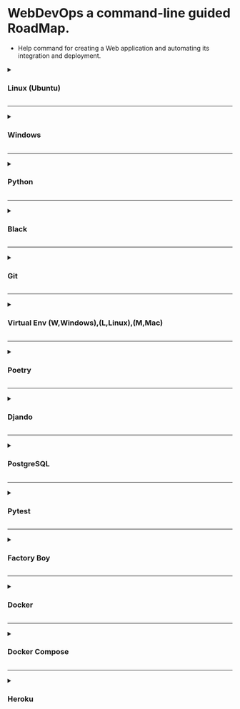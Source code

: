 # WebDevOps a command-line guided RoadMap.
* Help command for creating a Web application and automating its integration and deployment.

<details>
  <summary>
    <h3>Linux (Ubuntu)</h3>
  </summary> 
  
  #### Kill process in specif PORT:  
  ```
  sudo kill -9 $(sudo lsof -t -i:8000)
  ```  
</details>

<hr>

<details>
  <summary>
    <h3>Windows</h3>
  </summary> 
  
  #### CMD
  * `echo "text_to_print"` - Write in the console
  * `echo "text_to_print" > <fileName>` - ">" Create a fileName to write the content.
  * `echo "text_to_print" >> <fileName>` - ">>"  Create if not ecxist or open a fileName to write the content.
  * `@echo off` - Makes the commands that are in the scripts not appear during their execution, showing only their results.
  * `DIR` - List the folders and files in the current directory.
  * `mkdir` - Make a directory.
  * `rmdir` - Remove a directory.
  * `CD` - Change Directory.
    * `CD <dirName>`
    * `CD ..`
  * `move <fileName> <pathToMove>` - Move file to other location.
  * `type <fileName>` - Read and return its content in the console.
  * `more <fileName>` - Read and return its content in the console.
  * `copy <fileName> <fileNewName>` - Copy a file with new name.
  * `xcopy <dirName> <dirNewName>` - Copy a dir with new name.
  * `rename <fileName> <fileNewName>` - Rename the file.
  * `del <fileName>` - Delete file.
  * `cls` - Clear Screen.
  * `tree` - Shows folders and subfolders arranged in a tree.
  * `pause` - Waits for a user interaction with the terminal.
  * `PATH` - Variable where paths to scripts are found
  * `set` - Set a temporary variable, while cmd is open.
  * `setx` - Set a permanentely variable.
    * `setx <VAR_NAME>=<VAR_VALUE> /M`
    
  
    
  #### Windows Security Authorization
  ```
    Get-ExecutionPolicy
  ```
  ```
    Set-ExecutionPolicy Unrestricted -Scope Process
  ```
  ```
    Set-ExecutionPolicy -Scope CurrentUser -ExecutionPolicy Unrestricted
  ```
</details>  

<hr>

<details>
  <summary>
    <h3>Python</h3>
  </summary>
  
</details>

<hr>

<details>
  <summary>
    <h3>Black</h3>
  </summary>
  
</details>

<hr>

<details>
  <summary>
    <h3>Git</h3>
  </summary>
  
  #### Status
  ```
  git status
  ```
  #### Init
  ```
  git init
  ```
  #### Checkout for a new branch
  ```
  git checkout -b "<branchName>"
  ```
  #### Others Command
  ```
  git add <fileName>` or `git add .
  ```  
  ```
  git commit -m "<Commit Menssage>"
  ```
  ```
  git remote add origin <SSHpatchGit>
  ```  
  ```
  git pull origin main --allow-unrelated-histries
  ```  
  ```
  git push
  ```  
  ```
  git log
  ```  
  ```
  git remote -v
  ```
</details>

<hr>
  
<details>
  <summary>
    <h3>Virtual Env (W,Windows),(L,Linux),(M,Mac)</h3>
  </summary> 

  #### Create virtual environment (W,L)
  * virtualenv: ```virtualenv <envName>```
  * python3 venv: ```python3 -m venv <envName>```

  #### Start virtual environment 
  * (W): ```.\\<patchEnv>\<envName>\Scripts\activate```
  * (L): ```source <patchEnv>/<envName>/bin/activate```

  #### Stop virtual environment (W,L)
  ```deactivate```
</details>

<hr>
  
<details>
  <summary>
    <h3>Poetry</h3>
  </summary>
  
  #### Poetry Config
  ```
  poetry config --list
  ```
  True = To create virtualenvs inside projects, default = null
  ```
  poetry config virtualenvs.in-project true
  ```
  #### New Project (will create a python project)
  ```
  poetry new <projectName>
  ```
  #### New Init (will create a pyproject.toml)
  ```
  poetry init
  ```
  #### Start a virtuenv
  ```
  source $(poetry env info --path)/bin/activate
  ```
  #### Build
  ```
  poetry build
  ```
  #### Publish
  ```
  poetry publish
  ```
  #### Export Requirements
  ```
  poetry export -o <fileName>.txt
  ```
  #### Install Package
  For production dependencies to the project:
  ```
  poetry add <namePackage>
  ``` 
  For development dependencies: 
  ```
  poetry add <namePackage> -D
  ```
  #### Run
  ```
  poetry run`+`<django command>
  ```
  #### Start a Django Project
  ```
  poetry run` `django-admin startproject <projectName>
  ```
  #### Start a Django App
  ```
  poetry run` `py manage.py startapp <appName>
  ```
</details>

<hr>

<details>
  <summary>
    <h3>Djando</h3>
  </summary>
  
  #### Create Project
  ```
  django-admin startproject <projectName>
  ```
  #### (create project, without create a new dir) 
  ```
  django-admin startproject <projectName> .
  ``` 

  #### Create App
  ```
  python manage.py startapp <appName>
  ```

  #### Install App
  * open Settings.py and add you `<appName>` to list `INSTALLED_APPS`

  #### Migrate / Makemigrations
  ```
  python manage.py migrate
  ```
  ```
  python manage.py makemigrations
  ```

  #### Run Server
  ```
  python manage.py runserver
  ```

  #### Create Super User (Admin)
  ```
  python manage.py createsuperuser
  ```

  #### Shell
  ```
  python manage.py shell
  ```
</details>

<hr>

<details>
  <summary>
    <h3>PostgreSQL</h3>
  </summary>
</details>

<hr>

<details>
  <summary>
    <h3>Pytest</h3>
  </summary>

  ### Settings:
  #### pyproject.toml
  ```
  [tool.pytest.ini_options]<br>
  python_files = ["test_*.py", "*_test.py"]<br>
  DJANGO_SETTINGS_MODULE = "<djangoProject>.settings"
  ```

  ### How to use
  * ```@pytest.fixture```: Is a function that's run every time is called.
  * ```@pytest.mark.django_db```: Database access for test function.

  Pattern for writing tests:
  * Arrange
  * Act
  * Assert

  Capture stdout
  ```
  pytest -s
  ```
  * ```pytest -rP```: for captured output of passed tests
  * ```pytest -rx```: for captured output of failed tests (default behaviour).
</details>

<hr>

<details>
  <summary>
    <h3>Factory Boy</h3>
  </summary>

  * Returns a User instance that's not saved:
    * ```user = UserFactory.build()```

  * Returns a saved User instance.
    * UserFactory must subclass an ORM base class, such as DjangoModelFactory.
    * ```user = UserFactory.create()```

  * Returns a stub object (just a bunch of attributes)
    * ```obj = UserFactory.stub()```
</details>

<hr>
  
<details>
  <summary>
    <h3>Docker</h3>
  </summary>

  #### Build
  ```
  docker build
  ```
  ```
  docker build --tag <imageName> .
  ```
  ```
  docker build -t <imageName>:<versionTag> .
  ```
  #### Run
  ```
  docker run --name <imageName> -d -p <localPort>:<dockerPort> <imageName>:<versionTag>
  ```
  #### Publish
  ```
  docker push
  ```
  #### Info.
  ```
  docker images
  ```
  ```
  docker ps` and `docker ps -a
  ```
  #### Delete images and containers
  ```
  docker system prune
  ```
  #### Network
  ```
  docker network ls
  ```
</details>

<hr>

<details>
  <summary>
    <h3>Docker Compose</h3>
  </summary>

  #### Build
  ```
  docker-compose up --build
  ```
</details>

<hr>

<details>
    <summary>
      <h3>Heroku</h3>
    </summary>


  #### Login
  ```
  heroku login
  ```
  #### Create new App
  ```
  heroku create -a <example-app>
  ```
  Use the ```git remote -v``` command to confirm that a remote named heroku has been set for your app
  #### Existing App
  ```
  heroku git:remote -a example-app
  ```
  #### Deploy Your Code
  ```
  git push heroku main
  ```
  #### Deploy From a Branch Besides main
  ```
  git push heroku testbranch:main
  ```
  #### Secrets Key / Authentication 
  * HEROKU_API_KEY ```heroku auth:token```
  #### Logs
  ```
  heroku logs
  ```
  ```
  heroku logs -t
  ```
  #### Stop Dynos process/session
  ```
  heroku ps:stop run.4859
  ```
</details>
